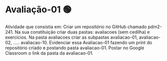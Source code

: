  # Avaliação-01 🟢

Atividade que consistia em: Criar um repositório no GitHub chamado  pdm2-241. Na sua constituição criar duas pastas: avaliacoes (sem cedilha) e exercicios. Na pasta avaliacoes criar as subpastas avaliacao-01, avaliacao-02, ..... avaliacao-10.
Evidenciar essa Avaliacao-01 fazendo um print do repositório criado e postando pasta avaliacao-01.
Postar no Google Classroom o link da pasta da avaliacao-01.
